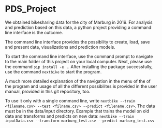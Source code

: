 # PDS_Project
 
We obtained bikesharing data for the city of Marburg in 2019. For analysis and prediction based on this data, a python project providing a command line interface is the outcome.

The command line interface provides the possibility to create, load, save and present data, visualizations and prediction models.

To start the command line interface, use the command prompt to navigate to the main folder of this project on your local computer. Next, please use the command ```pip install -e .```. After installing the package successfully, use the command ```nextbike``` to start the program.

A much more detailed explanation of the navigation in the menu of the of the program and usage of all the different possibilites is provided in the user manual, provided in this git repository, too.

To use it only with a single command line, write ```nextbike --train <filename.csv> --test <filname.csv> --predict <filename.csv>```. The data must be in the data/input directory.
Example that trains the model on old data and transforms and predicts on new data: ```nextbike --train inputData.csv --transform marburg_test.csv --predict marburg_test.csv```